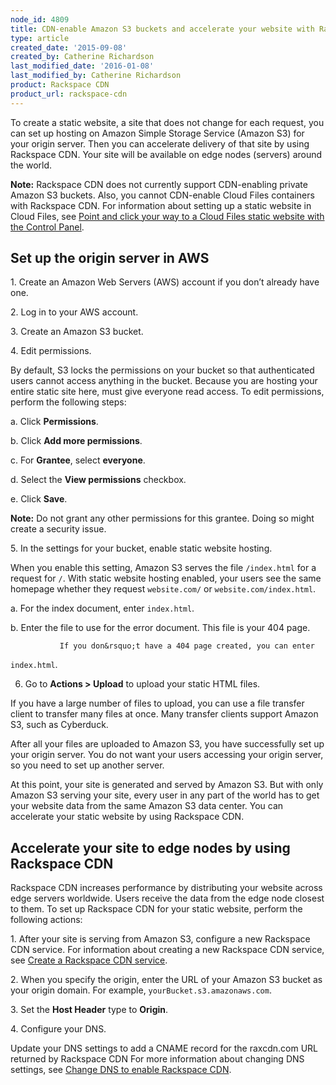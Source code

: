 ```yaml
---
node_id: 4809
title: CDN-enable Amazon S3 buckets and accelerate your website with Rackspace CDN
type: article
created_date: '2015-09-08'
created_by: Catherine Richardson
last_modified_date: '2016-01-08'
last_modified_by: Catherine Richardson
product: Rackspace CDN
product_url: rackspace-cdn
---
```


To create a static website<span>, a site that does not change for each
request</span>, you can set up hosting on Amazon Simple Storage Service
(Amazon S3) for your origin server. Then you can accelerate delivery of
that site by using Rackspace CDN. Your site will be available on edge
nodes (servers) around the world.

**Note:** <span>Rackspace CDN does not currently support CDN-enabling
private Amazon S3 buckets.</span> <span>Also, </span>you cannot
CDN-enable Cloud Files containers with Rackspace CDN.<span>  </span>For
information about setting up a static website in Cloud Files, see [Point
and click your way to a Cloud Files static website with the Control
Panel](http://www.rackspace.com/blog/point-and-click-your-way-to-a-cloud-files-static-website-with-the-control-panel/).

Set up the origin server in AWS
-------------------------------

1.<span>   </span>Create an Amazon Web Servers (AWS) account if you
don&rsquo;t already have one.

2.<span>   </span>Log in to your AWS account.

3.<span>   </span>Create an Amazon S3 bucket.

4.<span>   </span>Edit permissions.

By default, S3 locks the permissions on your bucket so that
authenticated users cannot access anything in the bucket. Because you
are hosting your entire static site here, must give everyone read
access. To edit permissions, perform the following steps:

<span>         </span>a.<span>   </span>Click **Permissions**.

<span>         </span>b.<span>   </span>Click **Add more permissions**.

<span>         </span>c.<span>   </span>For **Grantee**, select
**everyone**.

<span>         </span>d.<span>   </span>Select the **View permissions**
checkbox.

<span>         </span>e.<span>   </span>Click **Save**.

**Note:** Do not grant any other permissions for this grantee. Doing so
might create a security issue.

5.<span>   </span>In the settings for your bucket, enable static website
hosting.

When you enable this setting, Amazon S3 serves the file
<span>`/index.html`</span> for a request for <span>`/`</span>. With
static website hosting enabled, your users see the same homepage whether
they request <span>`website.com/`</span> or
<span>`website.com/index.html`</span>.

<span>         </span>a.<span>   </span>For the index document, enter
<span>`index.html`</span>.

<span>         </span>b.<span>   </span>Enter the file to use for the
error document. This file is your 404 page.

               If you don&rsquo;t have a 404 page created, you can enter
<span>`index.html`</span>.

6.   Go to **Actions &gt; Upload** to upload your static HTML files.

If you have a large number of files to upload, you can use a file
transfer client to transfer many files at once. Many transfer clients
support Amazon S3, such as Cyberduck.

After all your files are uploaded to Amazon S3, you have successfully
set up your origin server. You do not want your users accessing your
origin server, so you need to set up another server.

<span>At this point, your site is generated and served by Amazon S3. But
with only Amazon S3 serving your site, every user in any part of the
world has to get your website data from the same Amazon S3 data center.
You can accelerate your static website by using Rackspace CDN.</span>


Accelerate your site to edge nodes by using Rackspace CDN
---------------------------------------------------------

<span>Rackspace CDN increases performance by distributing your website
across edge servers worldwide. Users receive the data from the edge node
closest to them. To set up Rackspace CDN for your static website,
perform the following actions:</span>

<span><span>1.<span>   </span></span></span>After your site is serving
from Amazon S3, configure a new Rackspace CDN service.
      For information about creating a new Rackspace CDN service, see
[Create a Rackspace CDN
service](/how-to/create-a-rackspace-cdn-service).

<span><span>2.<span>   </span></span></span>When you specify the origin,
enter the URL of your Amazon S3 bucket as your origin domain.
<span> </span>
      For example,
<span>`yourBucket.s3.amazonaws.com`</span><span>.</span>

<span><span>3.<span>   </span></span></span>Set the **Host Header** type
to **Origin**.

<span><span>4.<span>   </span></span></span>Configure your DNS.

Update your DNS settings to add a CNAME record for the
<span>raxcdn.com</span> URL returned by Rackspace CDN For more
information about changing DNS settings, see [Change DNS to enable
Rackspace
CDN](/how-to/change-dns-to-enable-rackspace-cdn).

